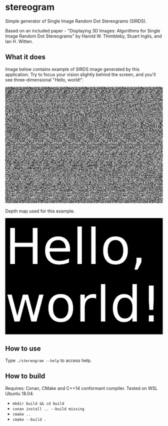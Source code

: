 # stereogram

Simple generator of Single Image Random Dot Stereograms (SIRDS).

Based on an included paper - "Displaying 3D Images: Algorithms for Single Image Random Dot Stereograms" by Harold W. Thimbleby, Stuart Inglis, and Ian H. Witten.

## What it does

Image below contains example of SIRDS image generated by this application.
Try to focus your vision slightly behind the screen, and you'll see three-dimensional "Hello, world!".

![alt text](example/example_output.png "Output")

Depth map used for this example.

![alt text](example/example_depthmap.png "Depth map")

## How to use

Type `./stereogram --help` to access help.

## How to build

Requires: Conan, CMake and C++14 conformant compiler.
Tested on WSL Ubuntu 18.04. 

* `mkdir build && cd build`
* `conan install .. --build missing`
* `cmake ..`
* `cmake --build .`
